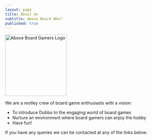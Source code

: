 ```yaml
---
layout: page
title: About Us
subtitle: Above Board Who?
published: true
---
```

<!---
![Above Board Gamers Photo]({{site.baseurl}}/img/abg_logo.jpg)
-->
<img src="aboveboardgamers.github.io/img/abg_logo.jpg" alt="Above Board Gamers Logo" style="width: 200px;"/>

We are a motley crew of board game enthusiasts with a vision:

- To introduce Dubbo to the engaging world of board games
- Nurture an environment where board gamers can enjoy the hobby
- Have fun!

If you have any queries we can be contacted at any of the links below.
